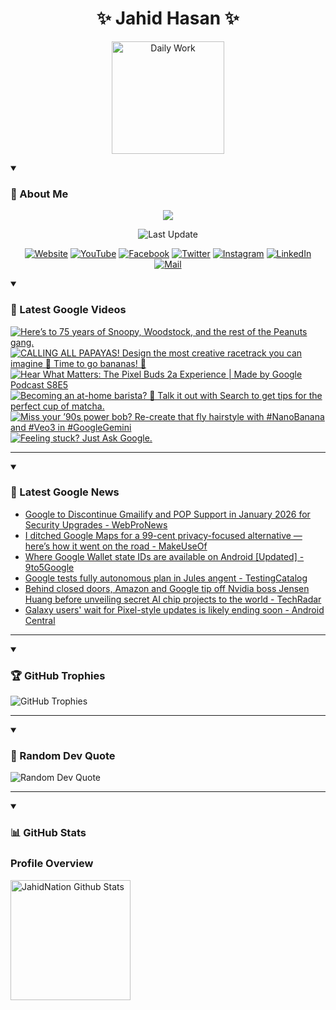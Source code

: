 <h1 align="center">✨ Jahid Hasan ✨</h1>
<p align="center">
  <img alt="Daily Work" height="180px" src="https://i.imgur.com/uhZdH9C.gif" />
</p>
<details open>
 <summary><h3>🌟 About Me</h3></summary>
<p align="center">
  <img src="https://readme-typing-svg.demolab.com/?lines=Even+if+I+fail,;I+have+to+finish,;What+I+started.;&font=Fira%20Code&center=true&width=500&height=50&color=00FF7F&vCenter=true&pause=1000&size=24" />
</p>

<p align="center">
  <img alt="Last Update" title="Last Update" src="https://img.shields.io/github/last-commit/jahidnation/jahidnation?logo=github&label=LAST+UPDATE&color=blueviolet&style=flat-square"/>
</p>

<p align="center">
  <a href="https://jahid.eu.org">
    <img alt="Website" title="Website" src="https://img.shields.io/badge/Website-000000?logo=Google-Chrome&logoColor=white&style=for-the-badge"/></a>
  <a href="https://youtube.com/@jahidnation">
    <img alt="YouTube" title="YouTube Channel" src="https://img.shields.io/badge/YouTube-FF0000?logo=YouTube&logoColor=white&style=for-the-badge"/></a>
  <a href="https://facebook.com/jahidnation">
    <img alt="Facebook" title="Facebook Page" src="https://img.shields.io/badge/Facebook-4267B2?logo=Facebook&logoColor=white&style=for-the-badge"/></a>
  <a href="https://twitter.com/jahidnation">
    <img alt="Twitter" title="Twitter Profile" src="https://img.shields.io/badge/X-000000?logo=x&logoColor=white&style=for-the-badge"/></a>
  <a href="https://instagram.com/jahidnation">
    <img alt="Instagram" title="Instagram Profile" src="https://img.shields.io/badge/Instagram-E4405F?logo=Instagram&logoColor=white&style=for-the-badge"/></a>
  <a href="https://linkedin.com/in/jahidnation">
    <img alt="LinkedIn" title="LinkedIn Profile" src="https://img.shields.io/badge/LinkedIn-0A66C2?logo=LinkedIn&logoColor=white&style=for-the-badge"/></a>
  <a href="https://mail.google.com/?hl=en&tf=cm&fs=1&to=mail@jahid.eu.org">
    <img alt="Mail" title="Mail Me" src="https://img.shields.io/badge/Email-D14836?logo=Gmail&logoColor=white&style=for-the-badge"/></a>
</p>

</details>

<details open>
 <summary><h3>🎥 Latest Google Videos</h3></summary>

<!-- BEGIN VID -->
<a href="https://www.youtube.com/shorts/UFdDny9Jwis">
  <picture>
    <source media="(prefers-color-scheme: dark)" srcset="https://ytcards.demolab.com/?id=UFdDny9Jwis&title=Here%E2%80%99s+to+75+years+of+Snoopy%2C+Woodstock%2C+and+the+rest+of+the+Peanuts+gang.&lang=en&timestamp=1759449129&background_color=%230d1117&title_color=%23ffffff&stats_color=%23dedede&max_title_lines=1&width=250&border_radius=5&duration=9">
    <img src="https://ytcards.demolab.com/?id=UFdDny9Jwis&title=Here%E2%80%99s+to+75+years+of+Snoopy%2C+Woodstock%2C+and+the+rest+of+the+Peanuts+gang.&lang=en&timestamp=1759449129&background_color=%23ffffff&title_color=%2324292f&stats_color=%2357606a&max_title_lines=1&width=250&border_radius=5&duration=9" alt="Here’s to 75 years of Snoopy, Woodstock, and the rest of the Peanuts gang." title="Here’s to 75 years of Snoopy, Woodstock, and the rest of the Peanuts gang.">
  </picture>
</a>
<a href="https://www.youtube.com/shorts/Y7zBTn1wuZs">
  <picture>
    <source media="(prefers-color-scheme: dark)" srcset="https://ytcards.demolab.com/?id=Y7zBTn1wuZs&title=CALLING+ALL+PAPAYAS%21+Design+the+most+creative+racetrack+you+can+imagine+%F0%9F%91%80+Time+to+go+bananas%21+%F0%9F%8D%8C&lang=en&timestamp=1759378443&background_color=%230d1117&title_color=%23ffffff&stats_color=%23dedede&max_title_lines=1&width=250&border_radius=5&duration=80">
    <img src="https://ytcards.demolab.com/?id=Y7zBTn1wuZs&title=CALLING+ALL+PAPAYAS%21+Design+the+most+creative+racetrack+you+can+imagine+%F0%9F%91%80+Time+to+go+bananas%21+%F0%9F%8D%8C&lang=en&timestamp=1759378443&background_color=%23ffffff&title_color=%2324292f&stats_color=%2357606a&max_title_lines=1&width=250&border_radius=5&duration=80" alt="CALLING ALL PAPAYAS! Design the most creative racetrack you can imagine 👀 Time to go bananas! 🍌" title="CALLING ALL PAPAYAS! Design the most creative racetrack you can imagine 👀 Time to go bananas! 🍌">
  </picture>
</a>
<a href="https://www.youtube.com/watch?v=2xzoQpJXvTg">
  <picture>
    <source media="(prefers-color-scheme: dark)" srcset="https://ytcards.demolab.com/?id=2xzoQpJXvTg&title=Hear+What+Matters%3A+The+Pixel+Buds+2a+Experience+%7C+Made+by+Google+Podcast+S8E5&lang=en&timestamp=1759354141&background_color=%230d1117&title_color=%23ffffff&stats_color=%23dedede&max_title_lines=1&width=250&border_radius=5&duration=1098">
    <img src="https://ytcards.demolab.com/?id=2xzoQpJXvTg&title=Hear+What+Matters%3A+The+Pixel+Buds+2a+Experience+%7C+Made+by+Google+Podcast+S8E5&lang=en&timestamp=1759354141&background_color=%23ffffff&title_color=%2324292f&stats_color=%2357606a&max_title_lines=1&width=250&border_radius=5&duration=1098" alt="Hear What Matters: The Pixel Buds 2a Experience | Made by Google Podcast S8E5" title="Hear What Matters: The Pixel Buds 2a Experience | Made by Google Podcast S8E5">
  </picture>
</a>
<a href="https://www.youtube.com/shorts/evK7zdcAnWg">
  <picture>
    <source media="(prefers-color-scheme: dark)" srcset="https://ytcards.demolab.com/?id=evK7zdcAnWg&title=Becoming+an+at-home+barista%3F++%F0%9F%8D%B5+Talk+it+out+with+Search+to+get+tips+for+the+perfect+cup+of+matcha.&lang=en&timestamp=1759265220&background_color=%230d1117&title_color=%23ffffff&stats_color=%23dedede&max_title_lines=1&width=250&border_radius=5&duration=66">
    <img src="https://ytcards.demolab.com/?id=evK7zdcAnWg&title=Becoming+an+at-home+barista%3F++%F0%9F%8D%B5+Talk+it+out+with+Search+to+get+tips+for+the+perfect+cup+of+matcha.&lang=en&timestamp=1759265220&background_color=%23ffffff&title_color=%2324292f&stats_color=%2357606a&max_title_lines=1&width=250&border_radius=5&duration=66" alt="Becoming an at-home barista?  🍵 Talk it out with Search to get tips for the perfect cup of matcha." title="Becoming an at-home barista?  🍵 Talk it out with Search to get tips for the perfect cup of matcha.">
  </picture>
</a>
<a href="https://www.youtube.com/shorts/gp62PJ07mZM">
  <picture>
    <source media="(prefers-color-scheme: dark)" srcset="https://ytcards.demolab.com/?id=gp62PJ07mZM&title=Miss+your+%E2%80%9990s+power+bob%3F+Re-create+that+fly+hairstyle+with+%23NanoBanana+and+%23Veo3+in+%23GoogleGemini&lang=en&timestamp=1759251561&background_color=%230d1117&title_color=%23ffffff&stats_color=%23dedede&max_title_lines=1&width=250&border_radius=5&duration=26">
    <img src="https://ytcards.demolab.com/?id=gp62PJ07mZM&title=Miss+your+%E2%80%9990s+power+bob%3F+Re-create+that+fly+hairstyle+with+%23NanoBanana+and+%23Veo3+in+%23GoogleGemini&lang=en&timestamp=1759251561&background_color=%23ffffff&title_color=%2324292f&stats_color=%2357606a&max_title_lines=1&width=250&border_radius=5&duration=26" alt="Miss your ’90s power bob? Re-create that fly hairstyle with #NanoBanana and #Veo3 in #GoogleGemini" title="Miss your ’90s power bob? Re-create that fly hairstyle with #NanoBanana and #Veo3 in #GoogleGemini">
  </picture>
</a>
<a href="https://www.youtube.com/watch?v=spVzmy_LR2c">
  <picture>
    <source media="(prefers-color-scheme: dark)" srcset="https://ytcards.demolab.com/?id=spVzmy_LR2c&title=Feeling+stuck%3F+Just+Ask+Google.&lang=en&timestamp=1759169172&background_color=%230d1117&title_color=%23ffffff&stats_color=%23dedede&max_title_lines=1&width=250&border_radius=5&duration=16">
    <img src="https://ytcards.demolab.com/?id=spVzmy_LR2c&title=Feeling+stuck%3F+Just+Ask+Google.&lang=en&timestamp=1759169172&background_color=%23ffffff&title_color=%2324292f&stats_color=%2357606a&max_title_lines=1&width=250&border_radius=5&duration=16" alt="Feeling stuck? Just Ask Google." title="Feeling stuck? Just Ask Google.">
  </picture>
</a>
<!-- END VID -->

---

</details>

<details open>
 <summary><h3>📝 Latest Google News</h3></summary>

<!-- BLOG-POST-LIST:START -->
- [Google to Discontinue Gmailify and POP Support in January 2026 for Security Upgrades - WebProNews](https://news.google.com/rss/articles/CBMisgFBVV95cUxOX3FicVZjRUZUTWRtNEtKUmltc3dXb3JNVndTUnludGlHZ09GcG5WSVRVMXgtMHpGSzh5TGtmTzRhU21Sc2s1R2FDa3BzTXlkR1BUWkpITlZkRWQ2bGVaU0cwUkdpNVV0cjdheHRpTkVDOEFjTTBtV0xHbDgtRFlJeENvbHZSM3hrTUlMZDJMMHMwT1VlR1dkdFJnSV9oMW9SdDViTklqQTJXOXZGdl9zaUh3?oc=5)
- [I ditched Google Maps for a 99-cent privacy-focused alternative — here’s how it went on the road - MakeUseOf](https://news.google.com/rss/articles/CBMicEFVX3lxTFBZWHVCVHJOTWdJcnpaTHdteFh6T3l6TE1MTzNDRHdxN3BMdzNPX29QUUh1RGZ2dEJ6Nld0VWpFcWlaLUZuaktEbXJQM0l6T21BLTc4WFYteGtzaGFQeUkyTjl2dEV5d3B0Vmlrelp1d0Y?oc=5)
- [Where Google Wallet state IDs are available on Android [Updated] - 9to5Google](https://news.google.com/rss/articles/CBMiakFVX3lxTE5tU1RVMzF6TlFIbWlDeVpRTjBKbEYwYnl0a2hVNENQaUdLVUtFcXhBSFNWWldpeVJSN25IWm10OXc4SWR4c05UYzA2emN4dXNkOHlBRUlWN1kzRVBhQjRpdXFWNDNQbUYtSVE?oc=5)
- [Google tests fully autonomous plan in Jules angent - TestingCatalog](https://news.google.com/rss/articles/CBMiiAFBVV95cUxNQkxHNjdRNGRxbnRRM0ZlMzMyU19rZmR4LXRzcTltRTExSXBJdUdfRmZGeUtMR0tVLWVsTVQzRzN5WHdSc2FVckJ2WjBJOTh3eUozQkc2UmFXYjFOb295VlUxd1E5RllhVnp4YjV2S1hsRVIwNVlXRFBxQ2M0RHZyYVdDSUQ3eWdN?oc=5)
- [Behind closed doors, Amazon and Google tip off Nvidia boss Jensen Huang before unveiling secret AI chip projects to the world - TechRadar](https://news.google.com/rss/articles/CBMiogJBVV95cUxOV3dNdzcxNGFqWUVmQVdQaXdWV1FUQ19BSUtFZzJEVjcwZW1kVnM0TzZwVTZWclhrdHdOblp3LWxvOWNyUl9vRTY2ZGQ1Z0R0TnJqS2RQTVZfWHdSOUdFal9qNVZuWWlJS29oc1Bkb01xcTRwZktDSGhLMmw1Y3o5ZnlDSWFzbUZwWDhFSmJHSHNuTDNndWlJVnVfSnBwdEl2VXNUbEtyRnBZa21tZWtrU2NLc1d5ZUIzOFZoaVM4c0hxSFFDaU5ZWTg5TWZRYW92dHo5WGozNkF3RWlfMnhIbGFOT0Vab1V1Wlp1ek1UcWFDOC1hQlBKaUFDbFhvOHp0QjQySGF2aXhQbXZSLXk1Ri12LUlPRUc4Mk05eko5QnY3QQ?oc=5)
- [Galaxy users&#39; wait for Pixel-style updates is likely ending soon - Android Central](https://news.google.com/rss/articles/CBMiswFBVV95cUxPbEl5b29rdVRzTlIzejdFZVY1YmVRcEdqVHd1d0IxQWxYbzdrV3ZLeDdNSk5PUk1aaW5WejJmZXZMYjNpUmtUWThmeVFtY0ZHYThOZkdUR1Bwd2JFZXI2bW43bTB2b3dQdk1nQjkxc2tQWHdYeUt5Q1BOenBRelVNd1FBeHVsbHAxZ3FNSEdLSjJGQzBMZGZDSTdrODhHRzVWMGIyTXVnOHdlMmpQbWZBSTV5bw?oc=5)
<!-- BLOG-POST-LIST:END -->

---

</details>

<details open>
 <summary><h3>🏆 GitHub Trophies</h3></summary>

<img alt="GitHub Trophies" title="GitHub Trophies" src="https://github-profile-trophy.vercel.app/?username=jahidnation&column=8&theme=gruvbox&no-frame=true"/>

---

</details>

<details open>
 <summary><h3>💬 Random Dev Quote</h3></summary>

<img alt="Random Dev Quote" title="Random Dev Quote" src="https://quotes-github-readme.vercel.app/api?type=horizontal&theme=radical"/>

---

</details>

<details open> 
  <summary><h3>📊 GitHub Stats</h3></summary>

  <h3>Profile Overview</h3>
  <p>
  <img alt="JahidNation Github Stats" src="https://denvercoder1-github-readme-stats.vercel.app/api/?username=jahidnation&show_icons=true&include_all_commits=true&count_private=true&theme=react&hide_border=true&bg_color=1F222E&title_color=F85D7F&icon_color=F8D866" height="192px"/>
  </p>


